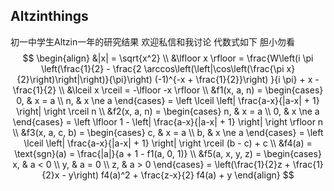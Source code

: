 Altzinthings
--------------
初一中学生Altzin一年的研究结果
欢迎私信和我讨论
代数式如下 胆小勿看
$$
\begin{align}
&|x| = \sqrt{x^2} \\
&\lfloor x \rfloor = \frac{W\left(i \pi \left(\frac{1}{2} - \frac{2 \arccos\left(\left|\cos\left(\frac{\pi x}{2}\right)\right|\right)}{\pi}\right) (-1)^{-x + \frac{1}{2}}\right) }{i \pi} + x - \frac{1}{2} \\
&\lceil x \rceil = -\lfloor -x \rfloor \\
&f1(x, a, n) = \begin{cases} 
0, & x = a \\ 
n, & x \ne a 
\end{cases} = \left \lceil \left| \frac{a-x}{|a-x| + 1} \right| \right \rceil n \\
&f2(x, a, n) = \begin{cases} 
n, & x = a \\ 
0, & x \ne a 
\end{cases} = \left \lfloor 1 - \left| \frac{a-x}{|a-x| + 1} \right| \right \rfloor n \\
&f3(x, a, c, b) = \begin{cases} 
c, & x = a \\ 
b, & x \ne a 
\end{cases} = \left \lceil \left| \frac{a-x}{|a-x| + 1} \right| \right \rceil (b - c) + c \\
&f4(a) = \text{sgn}(a) = \frac{|a|}{a + 1 - f1(a, 0, 1)} \\
&f5(a, x, y, z) = \begin{cases} 
x, & a < 0 \\ 
y, & a = 0 \\ 
z, & a > 0 
\end{cases} = \left(\frac{1}{2}z + \frac{1}{2}x - y\right) f4(a)^2 + \frac{z-x}{2} f4(a) + y
\end{align}
$$
